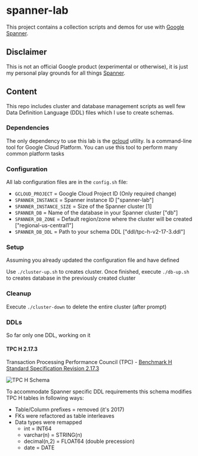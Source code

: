 # spanner-lab


This project contains a collection scripts and demos for use with
[Google Spanner](https://cloud.google.com/spanner/).

## Disclaimer
This is not an official Google product (experimental or otherwise), it is just
my personal play grounds for all things [Spanner](https://cloud.google.com/spanner/).

## Content

This repo includes cluster and database management scripts as well few
Data Definition Language (DDL) files which I use to create schemas.

### Dependencies

The only dependency to use this lab is the [gcloud](https://cloud.google.com/sdk/gcloud/) utility. Is a command-line tool
for Google Cloud Platform. You can use this tool to perform many common platform tasks

### Configuration

All lab configuration files are in the `config.sh` file:

* `GCLOUD_PROJECT` = Google Cloud Project ID (Only required change)
* `SPANNER_INSTANCE` = Spanner instance ID ["spanner-lab"]
* `SPANNER_INSTANCE_SIZE` = Size of the Spanner cluster [1]
* `SPANNER_DB` = Name of the database in your Spanner cluster ["db"]
* `SPANNER_DB_ZONE` = Default region/zone where the cluster will be created ["regional-us-central1"]
* `SPANNER_DB_DDL` = Path to your schema DDL ["ddl/tpc-h-v2-17-3.ddl"]

### Setup

Assuming you already updated the configuration file and have defined

Use `./cluster-up.sh` to creates cluster. Once finished, execute `./db-up.sh`
to creates database in the previously created cluster

### Cleanup

Execute `./cluster-down` to delete the entire cluster (after prompt)

### DDLs

So far only one DDL, working on it


#### TPC H 2.17.3

Transaction Processing Performance Council (TPC) - [Benchmark H Standard Specification Revision 2.17.3](http://www.tpc.org/tpc_documents_current_versions/pdf/tpc-h_v2.17.3.pdf)

![TPC H Schema](/../master/img/tpc-h.png?raw=true "TPC H Schema")

To accommodate Spanner specific DDL requirements this schema modifies TPC H tables in following ways:

* Table/Column prefixes = removed (it's 2017)
* FKs were refactored as table interleaves
* Data types were remapped
  * int = INT64
  * varchar(n) = STRING(n)
  * decimal(n,2) = FLOAT64 (double precession)
  * date = DATE
